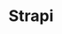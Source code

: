 ---
draft: false
title: Strapi
content:
  id: strapi
  name: Strapi
  logo: /images/development/backend-as-a-service/strapi/logo.png
  website: https://strapi.io/
  iframe_website: /website-iframe/development/backend-as-a-service/strapi
  dashboardImage: /images/development/backend-as-a-service/strapi/screenshot-1.jpg
  short_description: Strapi enables easy building of self-hosted, customizable, performant content API.
  description: Strapi is the leading open-source headless CMS. It's 100% JavaScript, fully customizable and developer-first.
  features:
    - title: Relations
      description: Link content types together with relations. Taxonomy is crucial for your user experience, SEO, or your content modeling. You can leverage Strapi to create categories, link authors to articles, or even more complex multi-criteria relationships.
    - title: Fields
      description: Writing content consists of filling up fields, which are meant to contain specific content (e.g. text, numbers, media, etc.). Easily configure them through the Content-Types Builder.
    - title: Repeatable components
      description: Components are reusable structures you can share between all your content types. Components can be included in any content type either as a single entry or a list of entries for meta information, links, sections list or any repeatable content.
    - title: Dynamic Zones
      description: Dynamic Zones is a native feature in Strapi that lets teams build customizable pages on the fly and minimize the time it takes developers to add new content. It lets your developers build web experiences and have a good night's sleep without worrying about all the content being seamlessly added by the content managers.
  screenshots:
    - /images/development/backend-as-a-service/strapi/screenshot-1.jpg
    - /images/development/backend-as-a-service/strapi/screenshot-2.jpg
---